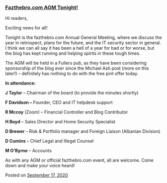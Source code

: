 
### [Fazthebro.com AGM Tonight!](https://fazthebro.com/2020/10/30/fazthebro-com-agm-tonight/)

Hi readers,

Exciting news for all!

Tonight is the fazthebro.com Annual General Meeting, where we discuss the year in retrospect, plans for the future, and the IT security sector in general. I think we can all say it has been a hell of a year for bad or for worse, but the blog has kept running and helping spirits in these tough times.

The AGM will be held in a Fullers pub, as they have been considering sponsorship of the blog ever since the Michael Ash post (more on this later!) – definitely has nothing to do with the free pint offer today.

**In attendance:**

**J Taylor** – Chairman of the board (to provide the minutes shortly)

**F Davidson –** Founder, CEO and IT helpdesk support

**R Mccoy** (Zoom) – Financial Controller and Blog Contributor

**H Boyd** – Sales Director and Home Security Specialist

**D Brewer** – Risk & Portfolio manager and Foreign Liaison (Albanian Division)

**D Cumins** – Chief Legal and Illegal Counsel

**M O’Byrne** – Accounts

As with any AGM or official fazthebro.com event, all are welcome. Come down and make your voice heard!

Posted on [September 17, 2020](https://fazthebro.com/2020/09/17/art-is-in-the-eye-of-the-beer-holder/)
